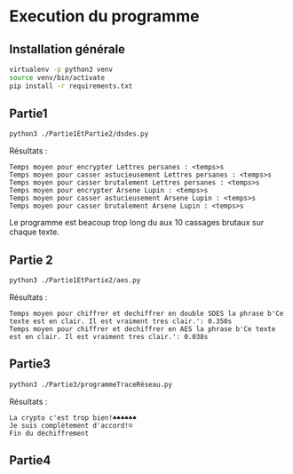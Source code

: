 # Execution du programme

## Installation générale

```bash
virtualenv -p python3 venv
source venv/bin/activate
pip install -r requirements.txt
```

## Partie1

```bash
python3 ./Partie1EtPartie2/dsdes.py
```

Résultats : 
```
Temps moyen pour encrypter Lettres persanes : <temps>s
Temps moyen pour casser astucieusement Lettres persanes : <temps>s
Temps moyen pour casser brutalement Lettres persanes : <temps>s
Temps moyen pour encrypter Arsene Lupin : <temps>s
Temps moyen pour casser astucieusement Arsene Lupin : <temps>s
Temps moyen pour casser brutalement Arsene Lupin : <temps>s
```

Le programme est beacoup trop long du aux 10 cassages brutaux sur chaque texte.

## Partie 2

```bash
python3 ./Partie1EtPartie2/aes.py
```

Résultats : 
```
Temps moyen pour chiffrer et dechiffrer en double SDES la phrase b'Ce texte est en clair. Il est vraiment tres clair.': 0.350s
Temps moyen pour chiffrer et dechiffrer en AES la phrase b'Ce texte est en clair. Il est vraiment tres clair.': 0.038s
```

## Partie3

```bash
python3 ./Partie3/programmeTraceRéseau.py
```

Résultats : 
```
La crypto c'est trop bien!♠♠♠♠♠♠
Je suis complètement d'accord!☺
Fin du déchiffrement
```

## Partie4



